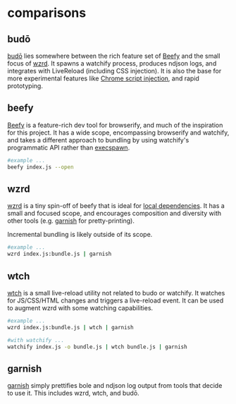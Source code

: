 # comparisons

## budō

[budō](https://github.com/mattdesl/budo) lies somewhere between the rich feature set of [Beefy](#beefy) and the small focus of [wzrd](#wzrd). It spawns a watchify process, produces ndjson logs, and integrates with LiveReload (including CSS injection). It is also the base for more experimental features like [Chrome script injection](https://github.com/mattdesl/budo-chrome), and rapid prototyping. 

## beefy

[Beefy](https://github.com/chrisdickinson/beefy) is a feature-rich dev tool for browserify, and much of the inspiration for this project. It has a wide scope, encompassing browserify and watchify, and takes a different approach to bundling by using watchify's programmatic API rather than [execspawn](https://www.npmjs.com/package/npm-execspawn). 

```sh
#example ...
beefy index.js --open
```

## wzrd

[wzrd](https://github.com/maxogden/wzrd) is a tiny spin-off of beefy that is ideal for [local dependencies](https://github.com/stackgl/learning-webgl-03/blob/db8f36a534b2a184924f8b890014ff3dd9a5b391/package.json#L6-L9). It has a small and focused scope, and encourages composition and diversity with other tools (e.g. [garnish](https://github.com/mattdesl/garnish) for pretty-printing).

Incremental bundling is likely outside of its scope.

```sh
#example ...
wzrd index.js:bundle.js | garnish
```

## wtch

[wtch](https://github.com/mattdesl/wtch) is a small live-reload utility not related to budo or watchify. It watches for JS/CSS/HTML changes and triggers a live-reload event. It can be used to augment wzrd with some watching capabilities.

```sh
#example ...
wzrd index.js:bundle.js | wtch | garnish

#with watchify ...
watchify index.js -o bundle.js | wtch bundle.js | garnish
```

## garnish

[garnish](https://github.com/mattdesl/garnish) simply prettifies bole and ndjson log output from tools that decide to use it. This includes wzrd, wtch, and budō.